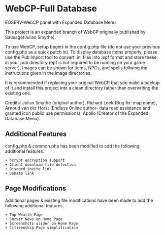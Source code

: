 # WebCP-Full Database
 EOSERV-WebCP panel with Expanded Database Menu

 This project is an expanded branch of WebCP originally published by Sausage(Julian Smythe).
 
 To use WebCP, setup begins in the config.php file (do not use your previous config.php as a quick patch in).
 To display database items properly, please use the Pub Import tool to convert .ini files into .epf format and store these in your pub directory (epf is not required to be running on your game server).
 Images can be shown for items, NPCs, and spells follwing the instructions given in the image directories.
 
 It is recommended if replacing your original WebCP that you make a backup of it and install this project into a clean directory rather than overwriting the existing one. 
 
 Credits: Julian Smythe (original author), Richard Leek (Bug fix: map name), Arnoud van der Horst (Endless Online author- data read assistance and granted icon public use permissions), Apollo (Creator of the Expanded Database Menu).

## Additional Features
config.php & common.php has been modified to add the following additional features.
```
+ bcrypt encryption support
+ Client download file detection
+ Discord invite link
+ Donate link
```
## Page Modifications
Additional pages & existing file modifications have been made to add the following additional features.
```
+ Top Wealth Page
+ Server News on Home Page
+ Screenshots slider on Home Page
+ Citizenship Page simplification
```